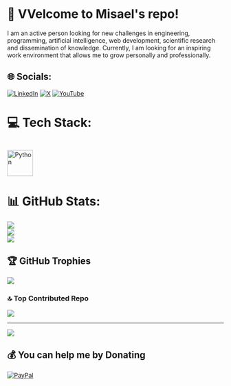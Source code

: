 # 💫 VVelcome to Misael's repo!
I am an active person looking for new challenges in engineering, programming, artificial intelligence, web development, scientific research and dissemination of knowledge. Currently, I am looking for an inspiring work environment that allows me to grow personally and professionally.


## 🌐 Socials:
[![LinkedIn](https://img.shields.io/badge/LinkedIn-%230077B5.svg?logo=linkedin&logoColor=white)](https://linkedin.com/in/misael-zepeda-d) [![X](https://img.shields.io/badge/X-black.svg?logo=X&logoColor=white)](https://x.com/MisaelZepeda_D) [![YouTube](https://img.shields.io/badge/YouTube-%23FF0000.svg?logo=YouTube&logoColor=white)](https://youtube.com/@@tupeck6657) 

# 💻 Tech Stack:
<div style="display: inline_block"><br>
  <img align="center" alt="Python" width="60px" src="https://cdn.jsdelivr.net/gh/devicons/devicon@latest/icons/python/python-original-wordmark.svg"]
    <img align="center" alt="C++" width="30px" src=""]
    <img align="center" alt="C++" width="30px" src=""]
    <img align="center" alt="C++" width="30px" src=""]
    <img align="center" alt="C++" width="30px" src=""]
    <img align="center" alt="C++" width="30px" src=""]
    <img align="center" alt="C++" width="30px" src=""]
    <img align="center" alt="C++" width="30px" src=""]
    <img align="center" alt="C++" width="30px" src=""]
    <img align="center" alt="C++" width="30px" src=""]
  <img align="center" alt="C++" width="30px" src="https://cdn.jsdelivr.net/gh/devicons/devicon@latest/icons/cplusplus/cplusplus-original.svg">
  
  
</div>

# 📊 GitHub Stats:
![](https://github-readme-stats.vercel.app/api?username=misael-tup&theme=city_light&hide_border=false&include_all_commits=false&count_private=false)<br/>
![](https://github-readme-streak-stats.herokuapp.com/?user=misael-tup&theme=city_light&hide_border=false)<br/>
![](https://github-readme-stats.vercel.app/api/top-langs/?username=misael-tup&theme=city_light&hide_border=false&include_all_commits=false&count_private=false&layout=compact)

## 🏆 GitHub Trophies
![](https://github-profile-trophy.vercel.app/?username=misael-tup&theme=nord&no-frame=false&no-bg=true&margin-w=4)

### 🔝 Top Contributed Repo
![](https://github-contributor-stats.vercel.app/api?username=misael-tup&limit=5&theme=alduin&combine_all_yearly_contributions=true)

---
[![](https://visitcount.itsvg.in/api?id=misael-tup&icon=0&color=0)](https://visitcount.itsvg.in)

  ## 💰 You can help me by Donating
  [![PayPal](https://img.shields.io/badge/PayPal-00457C?style=for-the-badge&logo=paypal&logoColor=white)](https://paypal.me/@tupeck) 

  
<!-- Proudly created with GPRM ( https://gprm.itsvg.in ) -->
